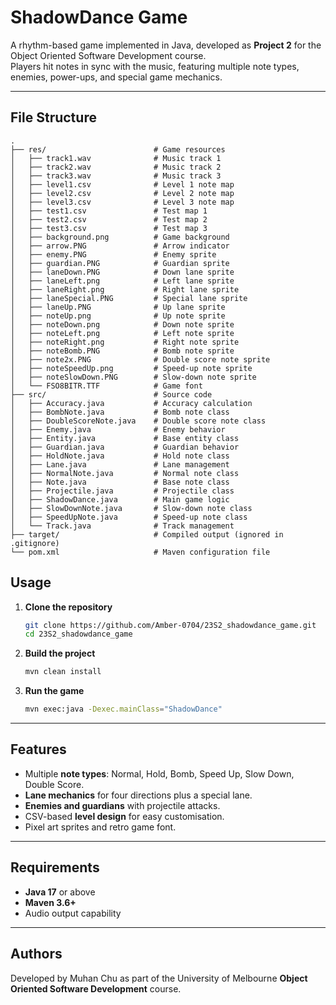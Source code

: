# ShadowDance Game

A rhythm-based game implemented in Java, developed as **Project 2** for the Object Oriented Software Development course.  
Players hit notes in sync with the music, featuring multiple note types, enemies, power-ups, and special game mechanics.

---

## File Structure
```
.
├── res/                        # Game resources  
│   ├── track1.wav              # Music track 1  
│   ├── track2.wav              # Music track 2  
│   ├── track3.wav              # Music track 3  
│   ├── level1.csv              # Level 1 note map  
│   ├── level2.csv              # Level 2 note map  
│   ├── level3.csv              # Level 3 note map  
│   ├── test1.csv               # Test map 1  
│   ├── test2.csv               # Test map 2  
│   ├── test3.csv               # Test map 3  
│   ├── background.png          # Game background  
│   ├── arrow.PNG               # Arrow indicator  
│   ├── enemy.PNG               # Enemy sprite  
│   ├── guardian.PNG            # Guardian sprite  
│   ├── laneDown.PNG            # Down lane sprite  
│   ├── laneLeft.png            # Left lane sprite  
│   ├── laneRight.png           # Right lane sprite  
│   ├── laneSpecial.PNG         # Special lane sprite  
│   ├── laneUp.PNG              # Up lane sprite  
│   ├── noteUp.png              # Up note sprite  
│   ├── noteDown.png            # Down note sprite  
│   ├── noteLeft.png            # Left note sprite  
│   ├── noteRight.png           # Right note sprite  
│   ├── noteBomb.PNG            # Bomb note sprite  
│   ├── note2x.PNG              # Double score note sprite  
│   ├── noteSpeedUp.png         # Speed-up note sprite  
│   ├── noteSlowDown.PNG        # Slow-down note sprite  
│   └── FSO8BITR.TTF            # Game font  
├── src/                        # Source code  
│   ├── Accuracy.java           # Accuracy calculation  
│   ├── BombNote.java           # Bomb note class  
│   ├── DoubleScoreNote.java    # Double score note class  
│   ├── Enemy.java              # Enemy behavior  
│   ├── Entity.java             # Base entity class  
│   ├── Guardian.java           # Guardian behavior  
│   ├── HoldNote.java           # Hold note class  
│   ├── Lane.java               # Lane management  
│   ├── NormalNote.java         # Normal note class  
│   ├── Note.java               # Base note class  
│   ├── Projectile.java         # Projectile class  
│   ├── ShadowDance.java        # Main game logic  
│   ├── SlowDownNote.java       # Slow-down note class  
│   ├── SpeedUpNote.java        # Speed-up note class  
│   └── Track.java              # Track management  
├── target/                     # Compiled output (ignored in .gitignore)  
└── pom.xml                     # Maven configuration file

```

## Usage
1. **Clone the repository**
   ```bash
   git clone https://github.com/Amber-0704/23S2_shadowdance_game.git
   cd 23S2_shadowdance_game
   ```

2. **Build the project**
   ```bash
   mvn clean install
   ```

3. **Run the game**
   ```bash
   mvn exec:java -Dexec.mainClass="ShadowDance"
   ```

---

## Features
- Multiple **note types**: Normal, Hold, Bomb, Speed Up, Slow Down, Double Score.
- **Lane mechanics** for four directions plus a special lane.
- **Enemies and guardians** with projectile attacks.
- CSV-based **level design** for easy customisation.
- Pixel art sprites and retro game font.

---

## Requirements
- **Java 17** or above  
- **Maven 3.6+**  
- Audio output capability  

---

## Authors
Developed by Muhan Chu as part of the University of Melbourne **Object Oriented Software Development** course.
